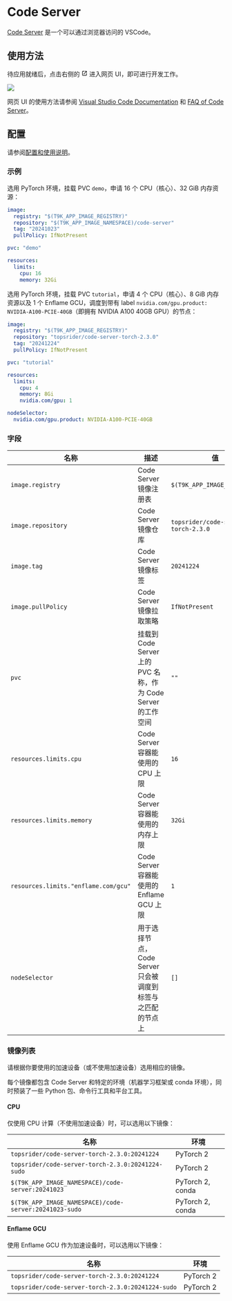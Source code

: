 # Code Server

[Code Server](https://github.com/coder/code-server) 是一个可以通过浏览器访问的 VSCode。

## 使用方法

待应用就绪后，点击右侧的 <svg width="1em" height="1em" class="MuiSvgIcon-root MuiSvgIcon-colorPrimary MuiSvgIcon-fontSizeMedium css-jxtyyz" focusable="false" aria-hidden="true" viewBox="0 0 24 24" data-testid="OpenInNewIcon"><path d="M19 19H5V5h7V3H5c-1.11 0-2 .9-2 2v14c0 1.1.89 2 2 2h14c1.1 0 2-.9 2-2v-7h-2zM14 3v2h3.59l-9.83 9.83 1.41 1.41L19 6.41V10h2V3z"></path></svg> 进入网页 UI，即可进行开发工作。

![](https://s2.loli.net/2024/09/20/REwK5AdXVugJYLt.png)

网页 UI 的使用方法请参阅 [Visual Studio Code Documentation](https://code.visualstudio.com/docs) 和 [FAQ of Code Server](https://coder.com/docs/code-server/FAQ)。

## 配置

请参阅[配置和使用说明](https://t9k.github.io/ucman/latest/app/codeserver.html#%E9%85%8D%E7%BD%AE%E5%92%8C%E4%BD%BF%E7%94%A8%E8%AF%B4%E6%98%8E)。

### 示例

选用 PyTorch 环境，挂载 PVC `demo`，申请 16 个 CPU（核心）、32 GiB 内存资源：

```yaml
image:
  registry: "$(T9K_APP_IMAGE_REGISTRY)"
  repository: "$(T9K_APP_IMAGE_NAMESPACE)/code-server"
  tag: "20241023"
  pullPolicy: IfNotPresent

pvc: "demo"

resources:
  limits:
    cpu: 16
    memory: 32Gi
```

选用 PyTorch 环境，挂载 PVC `tutorial`，申请 4 个 CPU（核心）、8 GiB 内存资源以及 1 个 Enflame GCU，调度到带有 label `nvidia.com/gpu.product: NVIDIA-A100-PCIE-40GB`（即拥有 NVIDIA A100 40GB GPU）的节点：

```yaml
image:
  registry: "$(T9K_APP_IMAGE_REGISTRY)"
  repository: "topsrider/code-server-torch-2.3.0"
  tag: "20241224"
  pullPolicy: IfNotPresent

pvc: "tutorial"

resources:
  limits:
    cpu: 4
    memory: 8Gi
    nvidia.com/gpu: 1

nodeSelector:
  nvidia.com/gpu.product: NVIDIA-A100-PCIE-40GB
```

### 字段

| 名称                                 | 描述                                                          | 值                                  |
| ------------------------------------ | ------------------------------------------------------------- | ----------------------------------- |
| `image.registry`                     | Code Server 镜像注册表                                        | `$(T9K_APP_IMAGE_REGISTRY)`         |
| `image.repository`                   | Code Server 镜像仓库                                          | `topsrider/code-server-torch-2.3.0` |
| `image.tag`                          | Code Server 镜像标签                                          | `20241224`                          |
| `image.pullPolicy`                   | Code Server 镜像拉取策略                                      | `IfNotPresent`                      |
| `pvc`                                | 挂载到 Code Server 上的 PVC 名称，作为 Code Server 的工作空间 | `""`                                |
| `resources.limits.cpu`               | Code Server 容器能使用的 CPU 上限                             | `16`                                |
| `resources.limits.memory`            | Code Server 容器能使用的内存上限                              | `32Gi`                              |
| `resources.limits."enflame.com/gcu"` | Code Server 容器能使用的 Enflame GCU 上限                     | `1`                                 |
| `nodeSelector`                       | 用于选择节点，Code Server 只会被调度到标签与之匹配的节点上    | `[]`                                |

### 镜像列表

请根据你要使用的加速设备（或不使用加速设备）选用相应的镜像。

每个镜像都包含 Code Server 和特定的环境（机器学习框架或 conda 环境），同时预装了一些 Python 包、命令行工具和平台工具。

#### CPU

仅使用 CPU 计算（不使用加速设备）时，可以选用以下镜像：

| 名称                                                   | 环境             |
| ------------------------------------------------------ | ---------------- |
| `topsrider/code-server-torch-2.3.0:20241224`           | PyTorch 2        |
| `topsrider/code-server-torch-2.3.0:20241224-sudo`      | PyTorch 2        |
| `$(T9K_APP_IMAGE_NAMESPACE)/code-server:20241023`      | PyTorch 2, conda |
| `$(T9K_APP_IMAGE_NAMESPACE)/code-server:20241023-sudo` | PyTorch 2, conda |

#### Enflame GCU

使用 Enflame GCU 作为加速设备时，可以选用以下镜像：

| 名称                                              | 环境      |
| ------------------------------------------------- | --------- |
| `topsrider/code-server-torch-2.3.0:20241224`      | PyTorch 2 |
| `topsrider/code-server-torch-2.3.0:20241224-sudo` | PyTorch 2 |
